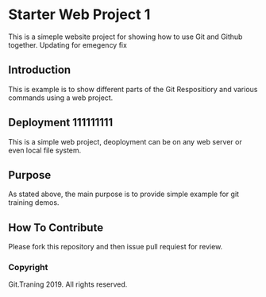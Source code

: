 # Starter Web Project 1

This is a simeple website project for showing how to use Git and Github together. Updating for emegency fix

## Introduction

This is example is to show different parts of the Git Respositiory and various commands using a web project.

## Deployment 111111111

This is a simple web project, deoployment can be on any web server or even local file system.

## Purpose

As stated above, the main purpose is to provide simple example for git training demos.

## How To Contribute

Please fork this repository and then issue pull requiest for review.

### Copyright

Git.Traning 2019. All rights reserved.